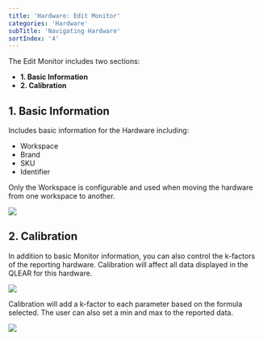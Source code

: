 ```yaml
---
title: 'Hardware: Edit Monitor'
categories: 'Hardware'
subTitle: 'Navigating Hardware'
sortIndex: '4'
---
```

The Edit Monitor includes two sections:

- **1. Basic Information**
- **2. Calibration**

## 1. Basic Information

Includes basic information for the Hardware including:

- Workspace
- Brand
- SKU
- Identifier

Only the Workspace is configurable and used when moving the hardware from one workspace to another.

![](https://cloud.githubusercontent.com/assets/3292593/25612623/0a28d7fc-2f5e-11e7-8b07-e520e031d6d3.png)

## 2. Calibration

In addition to basic Monitor information, you can also control the k-factors of the reporting hardware. Calibration will affect all data displayed in the QLEAR for this hardware.

![](https://cloud.githubusercontent.com/assets/3292593/25612622/0a26334e-2f5e-11e7-8622-0ebd23b09304.png)

Calibration will add a k-factor to each parameter based on the formula selected. The user can also set a min and max to the reported data. 

![](https://cloud.githubusercontent.com/assets/26155270/23650606/a64e5b0c-035d-11e7-8358-341b0c8de024.png)